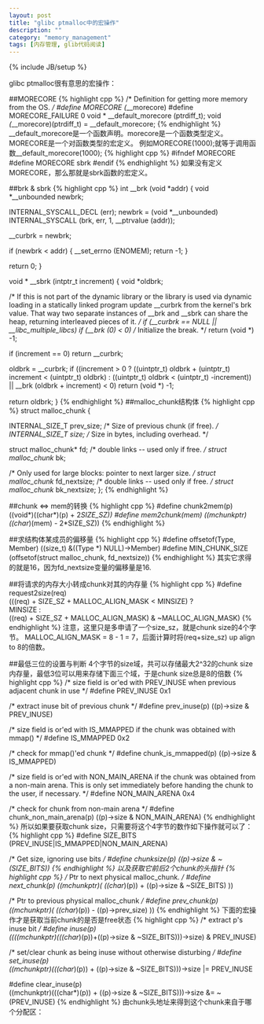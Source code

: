 ```yaml
---
layout: post
title: "glibc ptmalloc中的宏操作"
description: ""
category: "memory_management"
tags: [内存管理, glib代码阅读]
---
```

{% include JB/setup %}

glibc ptmalloc很有意思的宏操作：

##MORECORE
{% highlight cpp %}
/* Definition for getting more memory from the OS.  */
#define MORECORE         (*__morecore)
#define MORECORE_FAILURE 0
void * __default_morecore (ptrdiff_t);
void *(*__morecore)(ptrdiff_t) = __default_morecore;
{% endhighlight %}
__default_morecore是一个函数声明。morecore是一个函数类型定义。
MORECORE是一个对函数类型的宏定义。
例如MORECORE(1000);就等于调用函数__default_morecore(1000);
{% highlight cpp %}
#ifndef MORECORE
#define MORECORE sbrk
#endif
{% endhighlight %}
如果没有定义MORECORE，那么那就是sbrk函数的宏定义。

##brk & sbrk
{% highlight cpp %}
int
__brk (void *addr)
{
  void *__unbounded newbrk;


  INTERNAL_SYSCALL_DECL (err);
  newbrk = (void *__unbounded) INTERNAL_SYSCALL (brk, err, 1,
                              __ptrvalue (addr));


  __curbrk = newbrk;


  if (newbrk < addr)
    {
      __set_errno (ENOMEM);
      return -1;
    }


  return 0;
}


void *
__sbrk (intptr_t increment)
{
  void *oldbrk;


  /* If this is not part of the dynamic library or the library is used
     via dynamic loading in a statically linked program update
     __curbrk from the kernel's brk value.  That way two separate
     instances of __brk and __sbrk can share the heap, returning
     interleaved pieces of it.  */
  if (__curbrk == NULL || __libc_multiple_libcs)
    if (__brk (0) < 0)          /* Initialize the break.  */
      return (void *) -1;


  if (increment == 0)
    return __curbrk;


  oldbrk = __curbrk;
  if ((increment > 0
       ? ((uintptr_t) oldbrk + (uintptr_t) increment < (uintptr_t) oldbrk)
       : ((uintptr_t) oldbrk < (uintptr_t) -increment))
      || __brk (oldbrk + increment) < 0)
    return (void *) -1;


  return oldbrk;
}
{% endhighlight %}
##malloc_chunk结构体
{% highlight cpp %}
struct malloc_chunk {


  INTERNAL_SIZE_T      prev_size;  /* Size of previous chunk (if free).  */
  INTERNAL_SIZE_T      size;       /* Size in bytes, including overhead. */


  struct malloc_chunk* fd;         /* double links -- used only if free. */
  struct malloc_chunk* bk;


  /* Only used for large blocks: pointer to next larger size.  */
  struct malloc_chunk* fd_nextsize; /* double links -- used only if free. */
  struct malloc_chunk* bk_nextsize;
};
{% endhighlight %}

##chunk <=> mem的转换
{% highlight cpp %}
#define chunk2mem(p)   ((void*)((char*)(p) + 2*SIZE_SZ))
#define mem2chunk(mem) ((mchunkptr)((char*)(mem) - 2*SIZE_SZ))
{% endhighlight %}

##求结构体某成员的偏移量
{% highlight cpp %}
#define offsetof(Type, Member) ((size_t) &((Type *) NULL)->Member)
#define MIN_CHUNK_SIZE        (offsetof(struct malloc_chunk, fd_nextsize))
{% endhighlight %}
其实它求得的就是16，因为fd_nextsize变量的偏移量是16.

##将请求的内存大小转成chunk对其的内存量
{% highlight cpp %}
#define request2size(req)                                         \
  (((req) + SIZE_SZ + MALLOC_ALIGN_MASK < MINSIZE)  ?             \
   MINSIZE :                                                      \
   ((req) + SIZE_SZ + MALLOC_ALIGN_MASK) & ~MALLOC_ALIGN_MASK)
{% endhighlight %}
注意，这里只是多申请了一个size_sz，就是chunk size的4个字节。
MALLOC_ALIGN_MASK = 8 - 1 = 7，后面计算时将(req+size_sz) up align to 8的倍数。

##最低三位的设置与判断
4个字节的size域，共可以存储最大2^32的chunk size内存量，最低3位可以用来存储下面三个域，于是chunk size总是8的倍数
{% highlight cpp %}
/* size field is or'ed with PREV_INUSE when previous adjacent chunk in use */
#define PREV_INUSE 0x1

/* extract inuse bit of previous chunk */
#define prev_inuse(p)       ((p)->size & PREV_INUSE)

/* size field is or'ed with IS_MMAPPED if the chunk was obtained with mmap() */
#define IS_MMAPPED 0x2

/* check for mmap()'ed chunk */
#define chunk_is_mmapped(p) ((p)->size & IS_MMAPPED)

/* size field is or'ed with NON_MAIN_ARENA if the chunk was obtained
   from a non-main arena.  This is only set immediately before handing
   the chunk to the user, if necessary.  */
#define NON_MAIN_ARENA 0x4

/* check for chunk from non-main arena */
#define chunk_non_main_arena(p) ((p)->size & NON_MAIN_ARENA)
{% endhighlight %}
所以如果要获取chunk size，只需要将这个4字节的数作如下操作就可以了：
{% highlight cpp %}
#define SIZE_BITS (PREV_INUSE|IS_MMAPPED|NON_MAIN_ARENA)

/* Get size, ignoring use bits */
#define chunksize(p)         ((p)->size & ~(SIZE_BITS))
{% endhighlight %}
以及获取它前后2个chunk的头指针
{% highlight cpp %}
/* Ptr to next physical malloc_chunk. */
#define next_chunk(p) ((mchunkptr)( ((char*)(p)) + ((p)->size & ~SIZE_BITS) ))

/* Ptr to previous physical malloc_chunk */
#define prev_chunk(p) ((mchunkptr)( ((char*)(p)) - ((p)->prev_size) ))
{% endhighlight %}
下面的宏操作才是获取当前chunk的是否是free状态
{% highlight cpp %}
/* extract p's inuse bit */
#define inuse(p)\
((((mchunkptr)(((char*)(p))+((p)->size & ~SIZE_BITS)))->size) & PREV_INUSE)

/* set/clear chunk as being inuse without otherwise disturbing */
#define set_inuse(p)\
((mchunkptr)(((char*)(p)) + ((p)->size & ~SIZE_BITS)))->size |= PREV_INUSE

#define clear_inuse(p)\
((mchunkptr)(((char*)(p)) + ((p)->size & ~SIZE_BITS)))->size &= ~(PREV_INUSE)
{% endhighlight %}
由chunk头地址来得到这个chunk来自于哪个分配区：





